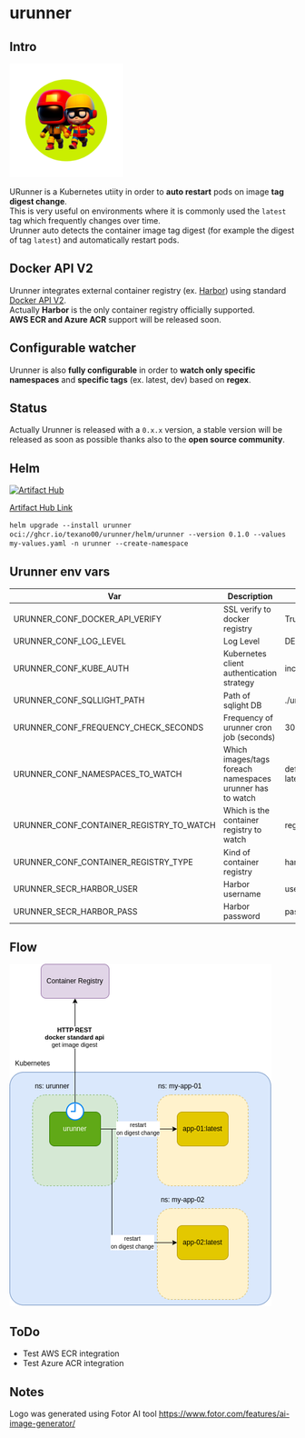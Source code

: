 # urunner

## Intro

<img width=200 src=asset/logo.png>

URunner is a Kubernetes utiity in order to **auto restart** pods on image **tag digest change**.\
This is very useful on environments where it is commonly used the `latest` tag which frequently changes over time.\
Urunner auto detects the container image tag digest (for example the digest of tag `latest`) and automatically restart pods.

## Docker API V2

Urunner integrates external container registry (ex. [Harbor](https://goharbor.io/)) using standard [Docker API V2](https://docs.docker.com/registry/spec/api/).\
Actually **Harbor** is the only container registry officially supported.\
**AWS ECR and Azure ACR** support will be released soon.

## Configurable watcher

Urunner is also **fully configurable** in order to **watch only specific namespaces** and **specific tags** (ex. latest, dev) based on **regex**.

## Status

Actually Urunner is released with a `0.x.x` version, a stable version will be released as soon as possible thanks also to the **open source community**.

## Helm

[![Artifact Hub](https://img.shields.io/endpoint?url=https://artifacthub.io/badge/repository/urunner)](https://artifacthub.io/packages/search?repo=urunner)

[Artifact Hub Link](https://artifacthub.io/packages/helm/urunner/urunner)

```
helm upgrade --install urunner oci://ghcr.io/texano00/urunner/helm/urunner --version 0.1.0 --values my-values.yaml -n urunner --create-namespace
```

## Urunner env vars

| Var                                      | Description                                               | Example                              |
| ---------------------------------------- | --------------------------------------------------------- | ------------------------------------ |
| URUNNER_CONF_DOCKER_API_VERIFY           | SSL verify to docker registry                             | True or False                        |
| URUNNER_CONF_LOG_LEVEL                   | Log Level                                                 | DEBUG,INFO,WARNING                   |
| URUNNER_CONF_KUBE_AUTH                   | Kubernetes client authentication strategy                 | incluster or kubeconfig              |
| URUNNER_CONF_SQLLIGHT_PATH               | Path of sqlight DB                                        | ./urunner.db                         |
| URUNNER_CONF_FREQUENCY_CHECK_SECONDS     | Frequency of urunner cron job (seconds)                   | 30                                   |
| URUNNER_CONF_NAMESPACES_TO_WATCH         | Which images/tags foreach namespaces urunner has to watch | default:.?latest,namespace2:latest-. |
| URUNNER_CONF_CONTAINER_REGISTRY_TO_WATCH | Which is the container registry to watch                  | registry.mycompanyhost.net:8080      |
| URUNNER_CONF_CONTAINER_REGISTRY_TYPE     | Kind of container registry                                | harbor or dockerhub                  |
| URUNNER_SECR_HARBOR_USER                 | Harbor username                                           | user                                 |
| URUNNER_SECR_HARBOR_PASS                 | Harbor password                                           | pass                                 |

## Flow

<img src=asset/urunner.png>

## ToDo

- Test AWS ECR integration
- Test Azure ACR integration

## Notes

Logo was generated using Fotor AI tool https://www.fotor.com/features/ai-image-generator/
